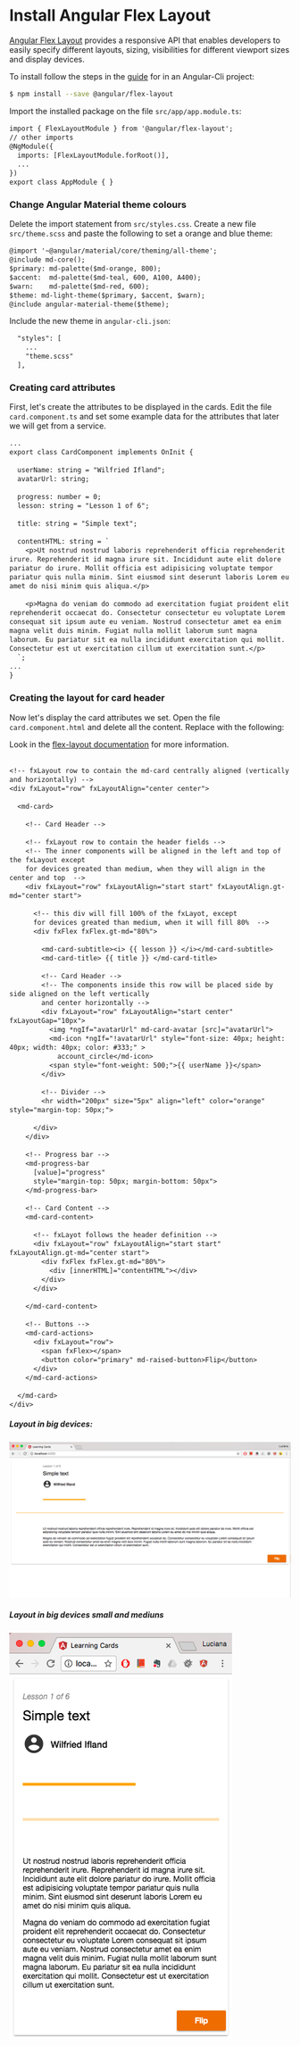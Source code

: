 # Install Angular Flex Layout


[Angular Flex Layout](https://github.com/angular/flex-layout) provides a  responsive API that enables developers to easily specify different layouts, sizing, visibilities for different viewport sizes and display devices. 

To install follow the steps in the [guide](https://github.com/angular/flex-layout/wiki/Integration-with-Angular-CLI) for in an Angular-Cli project:

```sh
$ npm install --save @angular/flex-layout
```

Import the installed package on the file `src/app/app.module.ts`:

```
import { FlexLayoutModule } from '@angular/flex-layout';
// other imports 
@NgModule({
  imports: [FlexLayoutModule.forRoot()],
  ...
})
export class AppModule { }
```

### Change Angular Material theme colours
Delete the import statement from `src/styles.css`.
Create a new file `src/theme.scss` and paste the following to
set a orange and blue theme:

```
@import '~@angular/material/core/theming/all-theme';
@include md-core();
$primary: md-palette($md-orange, 800);
$accent:  md-palette($md-teal, 600, A100, A400);
$warn:    md-palette($md-red, 600);
$theme: md-light-theme($primary, $accent, $warn);
@include angular-material-theme($theme);
```

Include the new theme in `angular-cli.json`:
```
  "styles": [
    ...
    "theme.scss"
  ],
```

### Creating card attributes

First, let's create the attributes to be displayed in the cards. Edit the file `card.component.ts` and set some example data for the attributes that later we will get from a service.

```
...
export class CardComponent implements OnInit {

  userName: string = "Wilfried Ifland";
  avatarUrl: string;

  progress: number = 0;
  lesson: string = "Lesson 1 of 6";

  title: string = "Simple text";

  contentHTML: string = `
    <p>Ut nostrud nostrud laboris reprehenderit officia reprehenderit irure. Reprehenderit id magna irure sit. Incididunt aute elit dolore pariatur do irure. Mollit officia est adipisicing voluptate tempor pariatur quis nulla minim. Sint eiusmod sint deserunt laboris Lorem eu amet do nisi minim quis aliqua.</p>

    <p>Magna do veniam do commodo ad exercitation fugiat proident elit reprehenderit occaecat do. Consectetur consectetur eu voluptate Lorem consequat sit ipsum aute eu veniam. Nostrud consectetur amet ea enim magna velit duis minim. Fugiat nulla mollit laborum sunt magna laborum. Eu pariatur sit ea nulla incididunt exercitation qui mollit. Consectetur est ut exercitation cillum ut exercitation sunt.</p>
  `;
...
}
```

### Creating the layout for card header

Now let's display the card attributes we set. Open the file `card.component.html` and delete all the content. Replace with the following:

Look in the [flex-layout documentation](https://github.com/angular/flex-layout/wiki/API-Overview) for more information.

```

<!-- fxLayout row to contain the md-card centrally aligned (vertically and horizontally) -->
<div fxLayout="row" fxLayoutAlign="center center">

  <md-card>
    
    <!-- Card Header -->

    <!-- fxLayout row to contain the header fields -->
    <!-- The inner components will be aligned in the left and top of the fxLayout except
    for devices greated than medium, when they will align in the center and top  -->
    <div fxLayout="row" fxLayoutAlign="start start" fxLayoutAlign.gt-md="center start">

      <!-- this div will fill 100% of the fxLayot, except
      for devices greated than medium, when it will fill 80%  -->
      <div fxFlex fxFlex.gt-md="80%">

        <md-card-subtitle><i> {{ lesson }} </i></md-card-subtitle>
        <md-card-title> {{ title }} </md-card-title>  

        <!-- Card Header -->
        <!-- The components inside this row will be placed side by side aligned on the left vertically 
        and center horizontally -->
        <div fxLayout="row" fxLayoutAlign="start center" fxLayoutGap="10px">
          <img *ngIf="avatarUrl" md-card-avatar [src]="avatarUrl">
          <md-icon *ngIf="!avatarUrl" style="font-size: 40px; height: 40px; width: 40px; color: #333;" >
            account_circle</md-icon>
          <span style="font-weight: 500;">{{ userName }}</span>
        </div>

        <!-- Divider -->
        <hr width="200px" size="5px" align="left" color="orange" style="margin-top: 50px;">

      </div>
    </div>

    <!-- Progress bar -->
    <md-progress-bar
      [value]="progress"
      style="margin-top: 50px; margin-bottom: 50px">
    </md-progress-bar> 

    <!-- Card Content -->
    <md-card-content>
    
      <!-- fxLayot follows the header definition -->
      <div fxLayout="row" fxLayoutAlign="start start" fxLayoutAlign.gt-md="center start">
        <div fxFlex fxFlex.gt-md="80%">
          <div [innerHTML]="contentHTML"></div>
        </div>
      </div>

    </md-card-content>

    <!-- Buttons -->
    <md-card-actions>
      <div fxLayout="row">
        <span fxFlex></span>
        <button color="primary" md-raised-button>Flip</button>
      </div>
    </md-card-actions>

  </md-card>
</div>
```

##### Layout in big devices:
![](images/003.layout-big.png?raw=true)

##### Layout in big devices small and mediuns
![](images/003.layout-small.png?raw=true)


